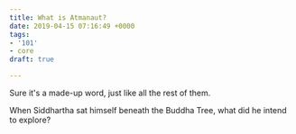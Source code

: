 ```yaml
---
title: What is Atmanaut?
date: 2019-04-15 07:16:49 +0000
tags:
- '101'
- core
draft: true

---
```

Sure it's a made-up word, just like all the rest of them.

When Siddhartha sat himself beneath the Buddha Tree, what did he intend to explore?